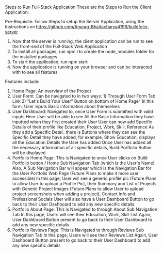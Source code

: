 Steps to Run Full-Stack Application
These are the Steps to Run the Client Application:

Pre-Requisite: Follow Steps to setup the Server Application, using the Instructions on https://github.com/Anurag-Bhattacharya4199/buildfolio-server

1) Now that the server is running, the client application can be run to see the front-end of the Full-Stack Web Application
2) To install all packages, run npm i to create the node_modules folder for the installed packages
3) To start the application, run npm start
4) Now the application is running on your browser and can be interacted with to see all features

Features include:
1) Home Page: An overview of the Project
2) User Form: Can be navigated to in two ways: 1) Through User Form Tab Link 2) "Let's Build Your User" Button on bottom of Home Page"
In this form, User inputs Basic Information about themselves
3) User Dashboard: Navigated to, once User Form is submitted with valid inputs
Here User will be able to see All the Basic Information they have inputted when they first created their User
User can now add Specific Details of their profile like Education, Project, Work, Skill, Reference
As they add a Specific Detail, there is Buttons where they can see the Specific Detail they have added, for example, Show Education, displays all the Education Details the User has added
Once User has added all the necessary information of all specific details, Build Portfolio Button will be displayed
4) Portfolio Home Page: This is Navigated to once User clicks on Build Portfolio button / Home Sub Navigation Tab (which is the User's Name)
Also, A Sub Navigation Bar will appear which is the Navigation Bar for the User Portfolio Web Page (Future Plans to make it more user accessible)
In this page, User will see a generic profile pic (Future Plans to allow User to upload a Profile Pic), their Summary and List of Projects with Generic Project Images (Future Plans to allow User to upload project screenshots when adding a project), Contact Info and Professional Socials
User will also have a User Dashboard Button to go back to their User Dashboard to add any new specific details
5) Portfolio About Page: This is Navigated to through About Sub Navigation Tab
In this page, Users will see their Education, Work, Skill List
Again, User Dashboard Button present to go back to their User Dashboard to add any new specific details
6) Portfolio Reviews Page: This is Navigated to through Reviews Sub Navigation Tab
In this page, Users will see their Reviews List
Again, User Dashboard Button present to go back to their User Dashboard to add any new specific details